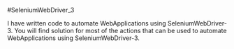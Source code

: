 #SeleniumWebDriver_3

I have written code to automate WebApplications using SeleniumWebDriver-3.
You will find solution for most of the actions that can be used to automate WebApplications using SeleniumWebDriver-3.
